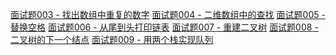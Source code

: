 [面试题003 - 找出数组中重复的数字]()
[面试题004 - 二维数组中的查找]()
[面试题005 - 替换空格]()
[面试题006 - 从尾到头打印链表]()
[面试题007 - 重建二叉树]()
[面试题008 - 二叉树的下一个结点]()
[面试题009 - 用两个栈实现队列]()